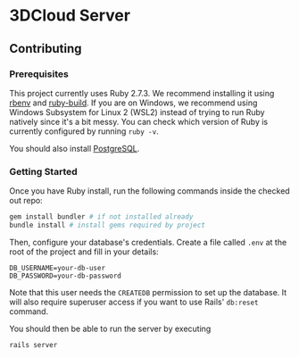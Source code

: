 # 3DCloud Server

## Contributing
### Prerequisites
This project currently uses Ruby 2.7.3. We recommend installing it using [rbenv](https://github.com/rbenv/rbenv) and [ruby-build](https://github.com/rbenv/ruby-build). If you are on Windows, we recommend using Windows Subsystem for Linux 2 (WSL2) instead of trying to run Ruby natively since it's a bit messy. You can check which version of Ruby is currently configured by running `ruby -v`.

You should also install [PostgreSQL](https://www.postgresql.org/download/).

### Getting Started
Once you have Ruby install, run the following commands inside the checked out repo:
```bash
gem install bundler # if not installed already
bundle install # install gems required by project
```

Then, configure your database's credentials. Create a file called `.env` at the root of the project and fill in your details:
```
DB_USERNAME=your-db-user
DB_PASSWORD=your-db-password
```
Note that this user needs the `CREATEDB` permission to set up the database. It will also require superuser access if you want to use Rails' `db:reset` command.

You should then be able to run the server by executing
```
rails server
```
